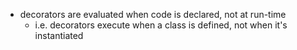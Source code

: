 * decorators are evaluated when code is declared, not at run-time
  - i.e. decorators execute when a class is defined, not when it's instantiated
